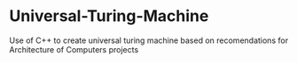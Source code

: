# Universal-Turing-Machine
 Use of C++ to create  universal turing machine based on recomendations for Architecture of Computers projects
